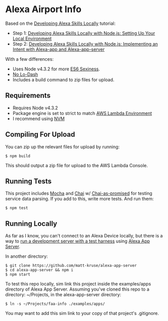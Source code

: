 Alexa Airport Info 
==================
Based on the [Developing Alexa Skills Locally](https://www.bignerdranch.com/blog/tags/alexa-skills-kit/) tutorial:
* Step 1: [Developing Alexa Skills Locally with Node.js: Setting Up Your Local Environment](https://www.bignerdranch.com/blog/developing-alexa-skills-locally-with-nodejs-setting-up-your-local-environment/)
* Step 2: [Developing Alexa Skills Locally with Node.js: Implementing an Intent with Alexa-app and Alexa-app-server](https://www.bignerdranch.com/blog/developing-alexa-skills-locally-with-nodejs-implementing-an-intent-with-alexa-app-and-alexa-app-server/)

With a few differences:
* Uses Node v4.3.2 for more [ES6 Sexiness](http://node.green/).
* [No Lo-Dash](https://www.reindex.io/blog/you-might-not-need-underscore/)
* Includes a build command to zip files for upload.

Requirements
------------
* Requires Node v4.3.2 
* Package engine is set to strict to match [AWS Lambda Environment](https://aws.amazon.com/blogs/compute/node-js-4-3-2-runtime-now-available-on-lambda/)
* I recommend using [NVM](https://github.com/creationix/nvm)

Compiling For Upload
--------------------
You can zip up the relevant files for upload by running:
````
$ npm build
````
This should output a zip file for upload to the AWS Lambda Console.

Running Tests
-------------
This project includes [Mocha](https://mochajs.org/) and [Chai](http://chaijs.com/) w/ [Chai-as-promised](https://www.npmjs.com/package/chai-as-promised) for testing service data parsing. If you add to this, write more tests. And run them:
````
$ npm test
````

Running Locally
---------------
As far as I know, you can't connect to an Alexa Device locally, but there is a way to [run a development server with a test harness](https://www.bignerdranch.com/blog/developing-alexa-skills-locally-with-nodejs-implementing-an-intent-with-alexa-app-and-alexa-app-server/) using [Alexa App Server](https://github.com/matt-kruse/alexa-app-server).

In another directory:
````
$ git clone https://github.com/matt-kruse/alexa-app-server
$ cd alexa-app-server && npm i
$ npm start
````
To test this repo locally, sim link this project inside the examples/apps directory of Alexa App Server. Assuming you've cloned this repo to a directory: ~/Projects, in the alexa-app-server directory:
````
$ ln -s ~/Projects/faa-info ./examples/apps/
````
You may want to add this sim link to your copy of that project's .gitignore. 
